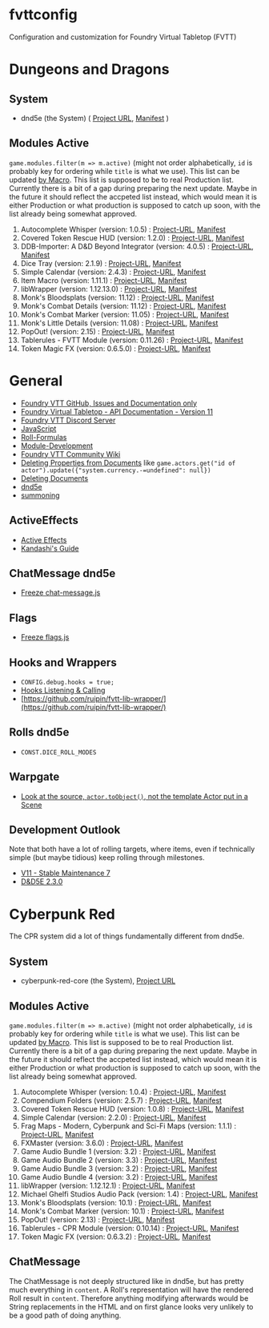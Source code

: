 ﻿# fvttconfig
Configuration and customization for Foundry Virtual Tabletop (FVTT)


# Dungeons and Dragons

## System

+ dnd5e (the System) ( [Project URL](https://github.com/foundryvtt/dnd5e), [Manifest](https://raw.githubusercontent.com/foundryvtt/dnd5e/master/system.json) )


## Modules Active

`game.modules.filter(m => m.active)` (might not order alphabetically, `id` is probably key for ordering while `title` is what we use). This list can be updated [by Macro](https://github.com/itteerde/fvttconfig/blob/main/tools/macros/dev/listModules.js). This list is supposed to be to real Production list. Currently there is a bit of a gap during preparing the next update. Maybe in the future it should reflect the accpeted list instead, which would mean it is either Production or what production is supposed to catch up soon, with the list already being somewhat approved.

1. Autocomplete Whisper (version: 1.0.5) : [Project-URL](https://github.com/orcnog/autocomplete-whisper/), [Manifest](https://raw.githubusercontent.com/orcnog/autocomplete-whisper/master/module.json)
1. Covered Token Rescue HUD (version: 1.2.0) : [Project-URL](https://github.com/xaukael/covered-token-rescue-hud/), [Manifest](https://github.com/xaukael/covered-token-rescue-hud/raw/main/module.json)
1. DDB-Importer: A D&D Beyond Integrator (version: 4.0.5) : [Project-URL](https://github.com/mrprimate/ddb-importer), [Manifest](https://github.com/mrprimate/ddb-importer/releases/download/latest/module.json)
1. Dice Tray (version: 2.1.9) : [Project-URL](https://github.com/mclemente/fvtt-dice-tray), [Manifest](https://github.com/mclemente/fvtt-dice-tray/releases/latest/download/module.json)
1. Simple Calendar (version: 2.4.3) : [Project-URL](https://github.com/vigoren/foundryvtt-simple-calendar), [Manifest](https://github.com/vigoren/foundryvtt-simple-calendar/releases/latest/download/module.json)
1. Item Macro (version: 1.11.1) : [Project-URL](https://github.com/Foundry-Workshop/Item-Macro), [Manifest](https://github.com/Foundry-Workshop/Item-Macro/releases/latest/download/module.json)
1. libWrapper (version: 1.12.13.0) : [Project-URL](https://github.com/ruipin/fvtt-lib-wrapper), [Manifest](https://github.com/ruipin/fvtt-lib-wrapper/releases/latest/download/module.json)
1. Monk's Bloodsplats (version: 11.12) : [Project-URL](https://github.com/ironmonk88/monks-bloodsplats), [Manifest](https://github.com/ironmonk88/monks-bloodsplats/releases/latest/download/module.json)
1. Monk's Combat Details (version: 11.12) : [Project-URL](https://github.com/ironmonk88/monks-combat-details), [Manifest](https://github.com/ironmonk88/monks-combat-details/releases/latest/download/module.json)
1. Monk's Combat Marker (version: 11.05) : [Project-URL](https://github.com/ironmonk88/monks-combat-marker), [Manifest](https://github.com/ironmonk88/monks-combat-marker/releases/latest/download/module.json)
1. Monk's Little Details (version: 11.08) : [Project-URL](https://github.com/ironmonk88/monks-little-details), [Manifest](https://github.com/ironmonk88/monks-little-details/releases/latest/download/module.json)
1. PopOut! (version: 2.15) : [Project-URL](https://github.com/League-of-Foundry-Developers/fvtt-module-popout), [Manifest](https://raw.githubusercontent.com/League-of-Foundry-Developers/fvtt-module-popout/master/module.json)
1. Tablerules - FVTT Module (version: 0.11.26) : [Project-URL](https://github.com/itteerde/fvttconfig/), [Manifest](https://raw.githubusercontent.com/itteerde/fvttconfig/main/modules/dnd-tablerules/module.json)
1. Token Magic FX (version: 0.6.5.0) : [Project-URL](https://github.com/Feu-Secret/Tokenmagic), [Manifest](https://raw.githubusercontent.com/Feu-Secret/Tokenmagic/master/tokenmagic/module.json)

# General

+ [Foundry VTT GitHub, Issues and Documentation only](https://github.com/foundryvtt/foundryvtt)
+ [Foundry Virtual Tabletop - API Documentation - Version 11](https://foundryvtt.com/api/)
+ [Foundry VTT Discord Server](https://discord.gg/foundryvtt)
+ [JavaScript](https://devdocs.io/javascript/)
+ [Roll-Formulas](https://github.com/foundryvtt/dnd5e/wiki/Roll-Formulas)
+ [Module-Development](https://foundryvtt.com/article/module-development/)
+ [Foundry VTT Community Wiki](https://foundryvtt.wiki/en/home)
+ [Deleting Properties from Documents](https://discord.com/channels/170995199584108546/699750150674972743/1043341804742914141)
  like `game.actors.get("id of actor").update({"system.currency.-=undefined": null})`
+ [Deleting Documents](https://github.com/GamerFlix/foundryvtt-api-guide/blob/main/macro_guide.md#deleting-documents)
+ [dnd5e](https://github.com/foundryvtt/dnd5e)
+ [summoning](https://github.com/foundryvtt/dnd5e/wiki/Summoning)


## ActiveEffects

+ [Active Effects](https://hackmd.io/@foundryvtt-dnd5e/active-effects)
+ [Kandashi's Guide](https://docs.google.com/document/d/1DuZaIFVq0YulDOvpahrfhZ6dK7LuclIRlGOtT0BIYEo/edit#heading=h.d17oo6mrlamg)

## ChatMessage dnd5e

+ [Freeze chat-message.js](https://gitlab.com/Freeze020/foundry-vtt-scripts/-/blob/master/api-examples/chat-message.js)


## Flags

+ [Freeze flags.js](https://gitlab.com/Freeze020/foundry-vtt-scripts/-/blob/master/api-examples/flags.js)


## Hooks and Wrappers

+ `CONFIG.debug.hooks = true;`
+ [Hooks Listening & Calling](https://foundryvtt.wiki/en/development/guides/Hooks_Listening_Calling)
+ [https://github.com/ruipin/fvtt-lib-wrapper/](https://github.com/ruipin/fvtt-lib-wrapper/)


## Rolls dnd5e

+ `CONST.DICE_ROLL_MODES`


## Warpgate

+ [Look at the source, ```actor.toObject()```, not the template Actor put in a Scene](https://discord.com/channels/170995199584108546/699750150674972743/1084007647214313546)


## Development Outlook

Note that both have a lot of rolling targets, where items, even if technically simple (but maybe tidious) keep rolling through milestones.

+ [V11 - Stable Maintenance 7](https://github.com/foundryvtt/foundryvtt/milestone/135)
+ [D&D5E 2.3.0](https://github.com/foundryvtt/dnd5e/milestone/59)



# Cyberpunk Red

The CPR system did a lot of things fundamentally different from dnd5e.

## System

+ cyberpunk-red-core (the System), [Project URL](https://gitlab.com/cyberpunk-red-team/fvtt-cyberpunk-red-core)

## Modules Active

`game.modules.filter(m => m.active)` (might not order alphabetically, `id` is probably key for ordering while `title` is what we use). This list can be updated [by Macro](https://github.com/itteerde/fvttconfig/blob/main/tools/macros/dev/listModules.js). This list is supposed to be to real Production list. Currently there is a bit of a gap during preparing the next update. Maybe in the future it should reflect the accpeted list instead, which would mean it is either Production or what production is supposed to catch up soon, with the list already being somewhat approved.



1. Autocomplete Whisper (version: 1.0.4) : [Project-URL](https://github.com/orcnog/autocomplete-whisper/), [Manifest](https://raw.githubusercontent.com/orcnog/autocomplete-whisper/master/module.json)
1. Compendium Folders (version: 2.5.7) : [Project-URL](https://github.com/earlSt1/vtt-compendium-folders), [Manifest](https://raw.githubusercontent.com/earlSt1/vtt-compendium-folders/10x-update/module.json)
1. Covered Token Rescue HUD (version: 1.0.8) : [Project-URL](https://github.com/xaukael/covered-token-rescue-hud/), [Manifest](https://github.com/xaukael/covered-token-rescue-hud/raw/main/module.json)
1. Simple Calendar (version: 2.2.0) : [Project-URL](https://github.com/vigoren/foundryvtt-simple-calendar), [Manifest](https://github.com/vigoren/foundryvtt-simple-calendar/releases/latest/download/module.json)
1. Frag Maps - Modern, Cyberpunk and Sci-Fi Maps (version: 1.1.1) : [Project-URL](https://www.patreon.com/fragmaps), [Manifest](https://foundryvtt.s3-us-west-2.amazonaws.com/modules/fragmaps-free/module.json)
1. FXMaster (version: 3.6.0) : [Project-URL](https://github.com/ghost-fvtt/fxmaster), [Manifest](https://github.com/ghost-fvtt/fxmaster/releases/latest/download/module.json)
1. Game Audio Bundle 1 (version: 3.2) : [Project-URL](https://github.com/datdamnzotz/FoundryVTT-Game-Audio-Bundle-1), [Manifest](https://raw.githubusercontent.com/datdamnzotz/FoundryVTT-Game-Audio-Bundle-1/master/module.json)
1. Game Audio Bundle 2 (version: 3.3) : [Project-URL](https://github.com/datdamnzotz/FoundryVTT-Game-Audio-Bundle-2), [Manifest](https://raw.githubusercontent.com/datdamnzotz/FoundryVTT-Game-Audio-Bundle-2/master/module.json)
1. Game Audio Bundle 3 (version: 3.2) : [Project-URL](https://github.com/datdamnzotz/FoundryVTT-Game-Audio-Bundle-3), [Manifest](https://raw.githubusercontent.com/datdamnzotz/FoundryVTT-Game-Audio-Bundle-3/master/module.json)
1. Game Audio Bundle 4 (version: 3.2) : [Project-URL](https://github.com/datdamnzotz/FoundryVTT-Game-Audio-Bundle-4), [Manifest](https://raw.githubusercontent.com/datdamnzotz/FoundryVTT-Game-Audio-Bundle-4/master/module.json)
1. libWrapper (version: 1.12.12.1) : [Project-URL](https://github.com/ruipin/fvtt-lib-wrapper), [Manifest](https://github.com/ruipin/fvtt-lib-wrapper/releases/latest/download/module.json)
1. Michael Ghelfi Studios Audio Pack (version: 1.4) : [Project-URL](https://michaelghelfi.com/), [Manifest](https://foundryvtt.s3-us-west-2.amazonaws.com/modules/michaelghelfi/module.json)
1. Monk's Bloodsplats (version: 10.1) : [Project-URL](https://github.com/ironmonk88/monks-bloodsplats), [Manifest](https://github.com/ironmonk88/monks-bloodsplats/releases/latest/download/module.json)
1. Monk's Combat Marker (version: 10.1) : [Project-URL](https://github.com/ironmonk88/monks-combat-marker), [Manifest](https://github.com/ironmonk88/monks-combat-marker/releases/latest/download/module.json)
1. PopOut! (version: 2.13) : [Project-URL](https://github.com/League-of-Foundry-Developers/fvtt-module-popout), [Manifest](https://raw.githubusercontent.com/League-of-Foundry-Developers/fvtt-module-popout/master/module.json)
1. Tablerules - CPR Module (version: 0.10.14) : [Project-URL](https://github.com/itteerde/fvttconfig/), [Manifest](https://raw.githubusercontent.com/itteerde/fvttconfig/main/modules/cpr-tablerules/module.json)
1. Token Magic FX (version: 0.6.3.2) : [Project-URL](https://github.com/Feu-Secret/Tokenmagic), [Manifest](https://raw.githubusercontent.com/Feu-Secret/Tokenmagic/master/tokenmagic/module.json)


## ChatMessage

The ChatMessage is not deeply structured like in dnd5e, but has pretty much everything in `content`. A Roll's representation will have the rendered Roll result in `content`. Therefore anything modifying afterwards would be String replacements in the HTML and on first glance looks very unlikely to be a good path of doing anything.
